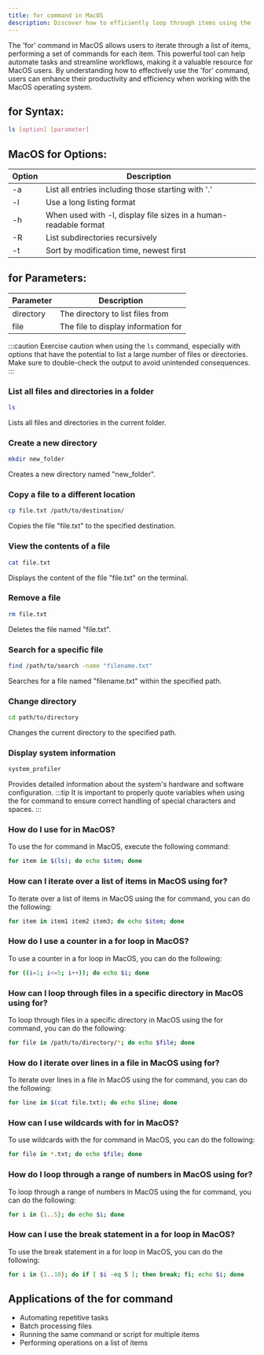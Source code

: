 ```yaml
---
title: for command in MacOS
description: Discover how to efficiently loop through items using the 'for' command in MacOS. 
---
```


The 'for' command in MacOS allows users to iterate through a list of items, performing a set of commands for each item. This powerful tool can help automate tasks and streamline workflows, making it a valuable resource for MacOS users. By understanding how to effectively use the 'for' command, users can enhance their productivity and efficiency when working with the MacOS operating system.
## for Syntax:
```bash
ls [option] [parameter]
```
## MacOS for Options:
| Option | Description                  |
|--------|------------------------------|
| -a     | List all entries including those starting with '.'      |
| -l     | Use a long listing format      |
| -h     | When used with -l, display file sizes in a human-readable format      |
| -R     | List subdirectories recursively      |
| -t     | Sort by modification time, newest first      |

## for Parameters:
| Parameter | Description                  |
|-----------|------------------------------|
| directory | The directory to list files from      |
| file      | The file to display information for      |

:::caution
Exercise caution when using the `ls` command, especially with options that have the potential to list a large number of files or directories. Make sure to double-check the output to avoid unintended consequences.
:::

### List all files and directories in a folder
```bash
ls
```
Lists all files and directories in the current folder.

### Create a new directory
```bash
mkdir new_folder
```
Creates a new directory named "new_folder".

### Copy a file to a different location
```bash
cp file.txt /path/to/destination/
```
Copies the file "file.txt" to the specified destination.

### View the contents of a file
```bash
cat file.txt
```
Displays the content of the file "file.txt" on the terminal.

### Remove a file
```bash
rm file.txt
```
Deletes the file named "file.txt".

### Search for a specific file
```bash
find /path/to/search -name "filename.txt"
```
Searches for a file named "filename.txt" within the specified path.

### Change directory
```bash
cd path/to/directory
```
Changes the current directory to the specified path.

### Display system information
```bash
system_profiler
```
Provides detailed information about the system's hardware and software configuration.
:::tip
It is important to properly quote variables when using the for command to ensure correct handling of special characters and spaces.
:::

### How do I use for in MacOS?
To use the for command in MacOS, execute the following command:
```bash
for item in $(ls); do echo $item; done
```

### How can I iterate over a list of items in MacOS using for?
To iterate over a list of items in MacOS using the for command, you can do the following:
```bash
for item in item1 item2 item3; do echo $item; done
```

### How do I use a counter in a for loop in MacOS?
To use a counter in a for loop in MacOS, you can do the following:
```bash
for ((i=1; i<=5; i++)); do echo $i; done
```

### How can I loop through files in a specific directory in MacOS using for?
To loop through files in a specific directory in MacOS using the for command, you can do the following:
```bash
for file in /path/to/directory/*; do echo $file; done
```

### How do I iterate over lines in a file in MacOS using for?
To iterate over lines in a file in MacOS using the for command, you can do the following:
```bash
for line in $(cat file.txt); do echo $line; done
```

### How can I use wildcards with for in MacOS?
To use wildcards with the for command in MacOS, you can do the following:
```bash
for file in *.txt; do echo $file; done
```

### How do I loop through a range of numbers in MacOS using for?
To loop through a range of numbers in MacOS using the for command, you can do the following:
```bash
for i in {1..5}; do echo $i; done
```

### How can I use the break statement in a for loop in MacOS?
To use the break statement in a for loop in MacOS, you can do the following:
```bash
for i in {1..10}; do if [ $i -eq 5 ]; then break; fi; echo $i; done
```
## Applications of the for command

- Automating repetitive tasks
- Batch processing files
- Running the same command or script for multiple items
- Performing operations on a list of items